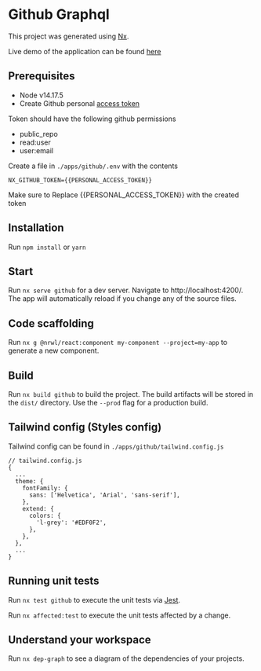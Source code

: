 # Github Graphql

This project was generated using [Nx](https://nx.dev).

Live demo of the application can be found [here](https://eloquent-banach-51817f.netlify.app/)

## Prerequisites

- Node v14.17.5
- Create Github personal [access token](https://docs.github.com/en/authentication/keeping-your-account-and-data-secure/creating-a-personal-access-token)

Token should have the following github permissions

- public_repo
- read:user
- user:email

Create a file in `./apps/github/.env` with the contents

```
NX_GITHUB_TOKEN={{PERSONAL_ACCESS_TOKEN}}
```

Make sure to Replace {{PERSONAL_ACCESS_TOKEN}} with the created token

## Installation

Run `npm install` or `yarn`

## Start

Run `nx serve github` for a dev server. Navigate to http://localhost:4200/. The app will automatically reload if you change any of the source files.

## Code scaffolding

Run `nx g @nrwl/react:component my-component --project=my-app` to generate a new component.

## Build

Run `nx build github` to build the project. The build artifacts will be stored in the `dist/` directory. Use the `--prod` flag for a production build.

## Tailwind config (Styles config)

Tailwind config can be found in `./apps/github/tailwind.config.js`

```
// tailwind.config.js
{
  ...
  theme: {
    fontFamily: {
      sans: ['Helvetica', 'Arial', 'sans-serif'],
    },
    extend: {
      colors: {
        'l-grey': '#EDF0F2',
      },
    },
  },
  ...
}
```

## Running unit tests

Run `nx test github` to execute the unit tests via [Jest](https://jestjs.io).

Run `nx affected:test` to execute the unit tests affected by a change.

## Understand your workspace

Run `nx dep-graph` to see a diagram of the dependencies of your projects.
